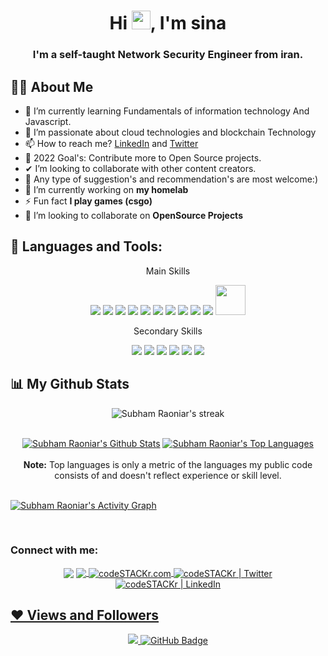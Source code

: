 <h1 align="center">Hi <img src="https://raw.githubusercontent.com/MartinHeinz/MartinHeinz/master/wave.gif" width="30px">, I'm sina</h1>
<h3 align="center">I'm a self-taught Network Security Engineer from iran.</h3>

## 🙋‍♂️ About Me

- 🌱 I’m currently learning Fundamentals of information technology And Javascript.
- 👀 I’m passionate about cloud technologies and blockchain Technology
- 📫 How to reach me? [LinkedIn](https://www.linkedin.com/in/sina-salimipour-577030216/) and [Twitter](https://twitter.com/sinasalimipour)
- 🥅 2022 Goal's: Contribute more to Open Source projects.
- ✔ I’m looking to collaborate with other content creators.
- 🧿 Any type of suggestion's and recommendation's are most welcome:)
- 🔭 I’m currently working on **my homelab**
- ⚡ Fun fact **I play games (csgo)**
- 👯 I’m looking to collaborate on **OpenSource Projects**



## 🚀 Languages and Tools:
<p align="center">Main Skills</p>
<p align="center">
    <img src="https://img.icons8.com/color/48/000000/html-5.png"/> </a> 
    <img src="https://img.icons8.com/color/48/000000/css3.png"/> </a> 
    <img src="https://img.icons8.com/color/48/000000/python.png"/> </a> 
    <img src="https://img.icons8.com/color/48/000000/git.png"/> </a>
    <img src="https://img.icons8.com/color/48/000000/linux--v1.png"/>
    <img src="https://img.icons8.com/color/48/000000/javascript--v1.png"/>
    <img src="https://img.icons8.com/plasticine/48/000000/kali-linux.png"/>
    <img src="https://img.icons8.com/color/48/000000/debian.png"/>
    <img src="https://img.icons8.com/color/48/000000/docker.png"/>
    <img src="https://img.icons8.com/plasticine/48/000000/bash.png"/>
    <img src="https://upload.wikimedia.org/wikipedia/commons/0/08/Cisco_logo_blue_2016.svg" width="48px">
</p>
<p align="center">Secondary Skills</p>
<p align="center">
    <img src="https://img.icons8.com/color/48/000000/ms-word.png"/>
    <img src="https://img.icons8.com/color/48/000000/ms-powerpoint--v1.png"/>
    <img src="https://img.icons8.com/color/48/000000/ms-excel.png"/>
    <img src="https://img.icons8.com/color/48/000000/adobe-after-effects--v2.png"/>
    <img src="https://img.icons8.com/color/48/000000/adobe-photoshop--v2.png"/>
    <img src="https://img.icons8.com/color/48/000000/adobe-premiere-pro--v2.png"/>
</p>

## 📊 My Github Stats
<p align="center">
<!--     <a href="https://github.com/sinagun/github-readme-streak-stats"> -->
        <img title="🔥 Get streak stats for your profile at git.io/streak-stats" alt="Subham Raoniar's streak" src="https://github-readme-streak-stats.herokuapp.com/?user=sinagun&theme=black-ice&hide_border=true&stroke=0000&background=060A0CD0"/>
    </a>
</p>
<p align="center"> 
  <br/>
    <a href="https://camo.githubusercontent.com/4109ef632cd9da009edf20cc0d607a5c083e654e4746d4c98422c4321b67850e/68747470733a2f2f6769746875622d726561646d652d73746174732e76657263656c2e6170702f6170693f757365726e616d653d73696e6167756e2673686f775f69636f6e733d7472756526636f756e745f707269766174653d74727565267468656d653d726561637426686964655f626f726465723d747275652662675f636f6c6f723d313730653064"> <img alt="Subham Raoniar's Github Stats" src="https://github-readme-stats.vercel.app/api?username=sinagun&show_icons=true&count_private=true&theme=react&hide_border=true&bg_color=0D1117" /></a>
  <a href="https://camo.githubusercontent.com/fcc5c7bdf0e8b173147cf2df7199f00ad7a714bd88d5b5e30209b500e049373f/68747470733a2f2f6769746875622d726561646d652d73746174732e76657263656c2e6170702f6170692f746f702d6c616e67732f3f757365726e616d653d73696e6167756e266c616e67735f636f756e743d3826636f756e745f707269766174653d74727565266c61796f75743d636f6d70616374267468656d653d726561637426686964655f626f726465723d747275652662675f636f6c6f723d333433343334"><img alt="Subham Raoniar's Top Languages" src="https://github-readme-stats.vercel.app/api/top-langs/?username=sinagun&langs_count=8&count_private=true&layout=compact&theme=react&hide_border=true&bg_color=0D1117" /></a>
  
  
  <br/>
  <br/>
  <b>Note:</b> Top languages is only a metric of the languages my public code consists of and doesn't reflect experience or skill level.
<br/>
<br/>

<a href="https://github.com/sinagun/github-readme-activity-graph"><img alt="Subham Raoniar's Activity Graph" src="https://activity-graph.herokuapp.com/graph?username=sinagun&bg_color=0D1117&color=5BCDEC&line=5BCDEC&point=FFFFFF&hide_border=true" /></a>

<br/>
</p>

### Connect with me:
<p align="center">
<a href="mailto:sinasalimipour@hotmail.com"><img align="center"  src="https://img.icons8.com/fluent/90/000000/send-mass-email.png"/></a>
<a href="https://t.me/SINAGUN"><img align="center" src="https://img.icons8.com/cute-clipart/90/000000/telegram-app.png"/>
<a href = "https://sinagun.github.io/webpage-sinaonly-mywebsite-0.4/"><img align="center" alt="codeSTACKr.com"  src="https://img.icons8.com/dusk/96/000000/domain.png" />
<a href = "https://twitter.com/sinasalimipour"><img align="center" alt="codeSTACKr | Twitter"  src="https://img.icons8.com/color/96/000000/twitter--v2.png" />
<a href = "https://www.linkedin.com/in/sina-salimipour-577030216/"><img align="center" alt="codeSTACKr | LinkedIn" src="https://img.icons8.com/dusk/96/000000/linkedin.png"/>
</p>


## ❤ Views and Followers
<div align="center">
<a href="https://github.com/Meghna-DAS/github-profile-views-counter">
<img src="https://komarev.com/ghpvc/?username=sinagun">
</a>
<a href="https://github.com/sinagun?tab=followers"><img src="https://img.shields.io/github/followers/sinagun?label=Followers&style=social" alt="GitHub Badge"></a>
</div>
